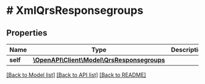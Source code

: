 # # XmlQrsResponsegroups

## Properties

Name | Type | Description | Notes
------------ | ------------- | ------------- | -------------
**self** | [**\OpenAPI\Client\Model\QrsResponsegroups**](QrsResponsegroups.md) |  | [optional]

[[Back to Model list]](../../README.md#models) [[Back to API list]](../../README.md#endpoints) [[Back to README]](../../README.md)
